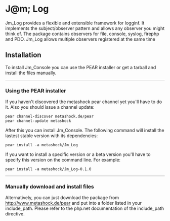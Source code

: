 # J@m; Log

Jm_Log provides a flexible and extensible framework for logginf. It implements the subject/observer pattern and allows any observer you might     think of. The package contains observers for file, console, syslog, firephp and PDO. Jm_Log allows multiple observers registered at the same time


## Installation

To install Jm_Console you can use the PEAR installer or get a tarball and install the files manually.

___
### Using the PEAR installer

If you haven't discovered the metashock pear channel yet you'll have to do it. Also you should issue a channel update:

    pear channel-discover metashock.de/pear
    pear channel-update metashock

After this you can install Jm_Console. The following command will install the lastest stable version with its dependencies:

    pear install -a metashock/Jm_Log

If you want to install a specific version or a beta version you'll have to specify this version on the command line. For example:

    pear install -a metashock/Jm_Log-0.1.0

___
### Manually download and install files

Alternatively, you can just download the package from http://www.metashock.de/pear and put into a folder listed in your include_path. Please refer to the php.net documentation of the include_path directive.


